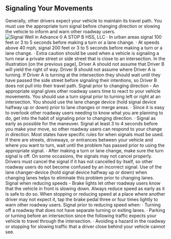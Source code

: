 ## Signaling Your Movements
Generally, other drivers expect your vehicle to maintain its travel path. You must use the appropriate turn signal before changing direction or slowing the vehicle to inform and warn other roadway users.
![Signal Well in Advance 0 A STOP B HSS, LLC]()
· In urban areas signal 100 feet or 3 to 5 seconds before making a turn or a lane change.
· At speeds above 40 mph, signal 200 feet or 3 to 5 seconds before making a turn or a lane change.
· Extra caution should be used when a vehicle is signaling a turn near a private street or side street that is close to an intersection. In the illustration [on the previous page], Driver A should not assume that Driver B will yield the right of way. Driver B should not assume where Driver A is turning. If Driver A is turning at the intersection they should wait until they have passed the side street before signaling their intentions, so Driver B does not pull into their travel path.
Signal prior to changing direction - An appropriate signal gives other roadway users time to react to your vehicle movements. You should use a turn signal prior to turning left or right at an intersection. You should use the lane change device (hold signal device halfway up or down) prior to lane changes or merge areas.
· Since it is easy to overlook other roadway users needing to know what you are planning to do, get into the habit of signaling prior to changing direction.
· Signal as early as possible for the maneuver. Signal at least 3 to 4 seconds before you make your move, so other roadway users can respond to your change in direction. Most states have specific rules for when signals must be used. If there are streets, driveways, or entrances between your
vehicle and where you want to turn, wait until the problem has passed prior to using the appropriate signal.
· After making a turn or lane change, make sure the turn signal is off. On some occasions, the signals may not cancel properly. Drivers must cancel the signal if it has not cancelled by itself, so other roadway users do not become confused by an incorrect signal. Use of the lane changer-device (hold signal device halfway up or down) when changing lanes helps to eliminate this problem prior to changing lanes.
Signal when reducing speeds - Brake lights let other roadway users know that the vehicle in front is slowing down. Always reduce speed as early as it is safe to do so. When stopping or reducing speed at a place where another driver may not expect it, tap the brake pedal three or four times lightly to warn other roadway users. Signal prior to reducing speed when:
· Turning off a roadway that does not have separate turning or exiting lanes.
· Parking or turning before an intersection since the following traffic expects your vehicle to travel through the intersection.
· Avoiding a hazard in the roadway or stopping for slowing traffic that a driver close behind your vehicle cannot see.